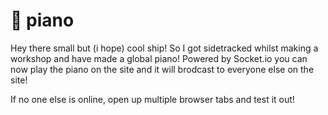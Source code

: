 # 🎹 piano

Hey there small but (i hope) cool ship! So I got sidetracked whilst making a workshop and have made a global piano! Powered by Socket.io you can now play the piano on the site and it will brodcast to everyone else on the site!

If no one else is online, open up multiple browser tabs and test it out! 
